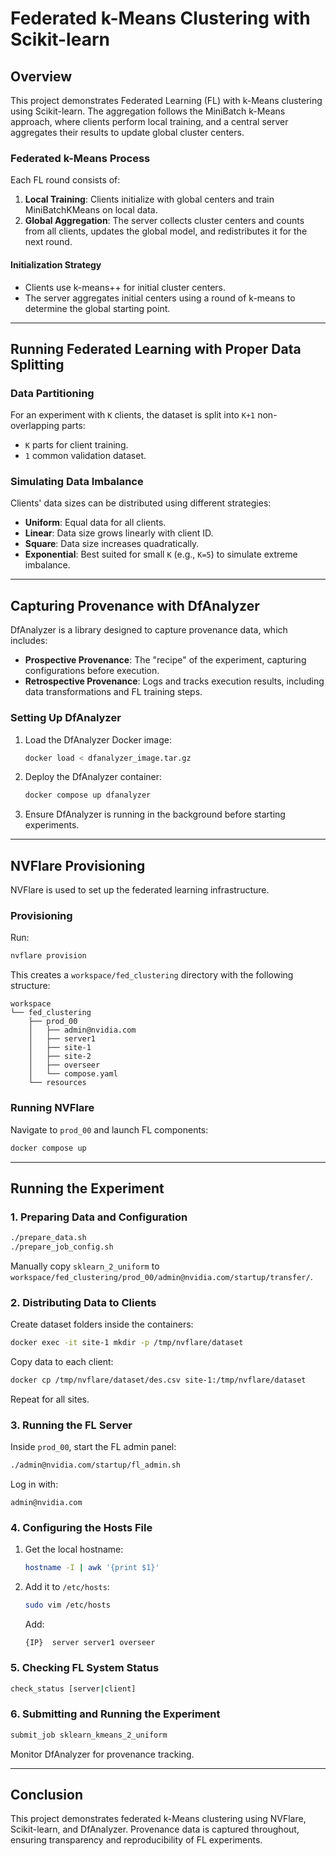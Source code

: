 # Federated k-Means Clustering with Scikit-learn

## Overview
This project demonstrates Federated Learning (FL) with k-Means clustering using Scikit-learn. The aggregation follows the MiniBatch k-Means approach, where clients perform local training, and a central server aggregates their results to update global cluster centers.

### Federated k-Means Process
Each FL round consists of:
1. **Local Training**: Clients initialize with global centers and train MiniBatchKMeans on local data.
2. **Global Aggregation**: The server collects cluster centers and counts from all clients, updates the global model, and redistributes it for the next round.

#### Initialization Strategy
- Clients use k-means++ for initial cluster centers.
- The server aggregates initial centers using a round of k-means to determine the global starting point.

---

## Running Federated Learning with Proper Data Splitting

### Data Partitioning
For an experiment with `K` clients, the dataset is split into `K+1` non-overlapping parts:
- `K` parts for client training.
- `1` common validation dataset.

### Simulating Data Imbalance
Clients' data sizes can be distributed using different strategies:
- **Uniform**: Equal data for all clients.
- **Linear**: Data size grows linearly with client ID.
- **Square**: Data size increases quadratically.
- **Exponential**: Best suited for small `K` (e.g., `K=5`) to simulate extreme imbalance.

---

## Capturing Provenance with DfAnalyzer

DfAnalyzer is a library designed to capture provenance data, which includes:
- **Prospective Provenance**: The "recipe" of the experiment, capturing configurations before execution.
- **Retrospective Provenance**: Logs and tracks execution results, including data transformations and FL training steps.

### Setting Up DfAnalyzer
1. Load the DfAnalyzer Docker image:
   ```bash
   docker load < dfanalyzer_image.tar.gz
   ```
2. Deploy the DfAnalyzer container:
   ```bash
   docker compose up dfanalyzer
   ```
3. Ensure DfAnalyzer is running in the background before starting experiments.

---

## NVFlare Provisioning
NVFlare is used to set up the federated learning infrastructure.

### Provisioning
Run:
```bash
nvflare provision
```
This creates a `workspace/fed_clustering` directory with the following structure:
```
workspace
└── fed_clustering
    ├── prod_00
    │   ├── admin@nvidia.com
    │   ├── server1
    │   ├── site-1
    │   ├── site-2
    │   ├── overseer
    │   └── compose.yaml
    └── resources
```

### Running NVFlare
Navigate to `prod_00` and launch FL components:
```bash
docker compose up
```

---

## Running the Experiment

### 1. Preparing Data and Configuration
```bash
./prepare_data.sh
./prepare_job_config.sh
```
Manually copy `sklearn_2_uniform` to `workspace/fed_clustering/prod_00/admin@nvidia.com/startup/transfer/`.

### 2. Distributing Data to Clients
Create dataset folders inside the containers:
```bash
docker exec -it site-1 mkdir -p /tmp/nvflare/dataset
```
Copy data to each client:
```bash
docker cp /tmp/nvflare/dataset/des.csv site-1:/tmp/nvflare/dataset
```
Repeat for all sites.

### 3. Running the FL Server
Inside `prod_00`, start the FL admin panel:
```bash
./admin@nvidia.com/startup/fl_admin.sh
```
Log in with:
```
admin@nvidia.com
```

### 4. Configuring the Hosts File
1. Get the local hostname:
   ```bash
   hostname -I | awk '{print $1}'
   ```
2. Add it to `/etc/hosts`:
   ```bash
   sudo vim /etc/hosts
   ```
   Add:
   ```
   {IP}  server server1 overseer
   ```

### 5. Checking FL System Status
```bash
check_status [server|client]
```

### 6. Submitting and Running the Experiment
```bash
submit_job sklearn_kmeans_2_uniform
```
Monitor DfAnalyzer for provenance tracking.

---

## Conclusion
This project demonstrates federated k-Means clustering using NVFlare, Scikit-learn, and DfAnalyzer. Provenance data is captured throughout, ensuring transparency and reproducibility of FL experiments.

